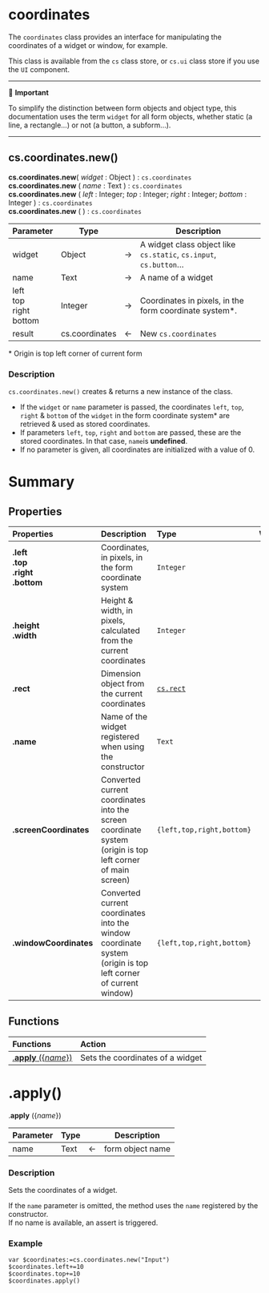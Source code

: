 # coordinates

The `coordinates` class provides an interface for manipulating the coordinates of a widget or window, for example.

This class is available from the `cs` class store, or `cs.ui` class store if you use the `UI` component.

<hr>
📌 <b>Important</b>

To simplify the distinction between form objects and object type, this documentation uses the term `widget` for all form objects, whether static (a line, a rectangle…) or not (a button, a subform…).

<hr>

## <a name="Constructor">cs.coordinates.new()</a>

**cs.coordinates.new**( *widget* : Object ) : `cs.coordinates`<br>
**cs.coordinates.new** ( *name* : Text ) : `cs.coordinates`<br>
**cs.coordinates.new** ( *left* : Integer; *top* : Integer; *right* : Integer; *bottom* : Integer ) : `cs.coordinates`<br>
**cs.coordinates.new** ( ) : `cs.coordinates`

|Parameter|Type||Description|
|---|---|---|---|
| widget | Object | → | A widget class object like `cs.static`, `cs.input`, `cs.button`… |
| name | Text | → | A name of a widget |
| left<br>top<br>right<br>bottom| Integer | -> | Coordinates in pixels, in the form coordinate system\*.|
| result | cs.coordinates | ← | New `cs.coordinates`

\* Origin is top left corner of current form

### Description

`cs.coordinates.new()` creates & returns a new instance of the class.
 
* If the `widget` or `name` parameter is passed, the coordinates `left`, `top`, `right` & `bottom` of the `widget` in the form coordinate system\* are retrieved & used as stored coordinates.
* If parameters `left`, `top`, `right` and `bottom` are passed, these are the stored coordinates. In that case, `name`is **undefined**.
* If no parameter is given, all coordinates are initialized with a value of 0.

# Summary

## <a name="Properties">Properties</a>

|Properties|Description|Type|Writable|
|:----------|:-----------|:-----------|:-----------:| 
|**.left**<br>**.top**<br>**.right**<br>**.bottom** | Coordinates, in pixels, in the form coordinate system| `Integer` |<font color="green">✓</font>
|**.height**<br>**.width**| Height & width, in pixels, calculated from the current coordinates | `Integer` |<font color="red">x</font>
|**.rect**| Dimension object from the current coordinates | [`cs.rect`](rect.md) |<font color="red">x</font>
|**.name**| Name of the widget registered when using the constructor | `Text` |<font color="red">x</font>
|**.screenCoordinates**| Converted current coordinates into the screen coordinate system (origin is top left corner of main screen) | `{left,top,right,bottom}` |<font color="red">x</font>
|**.windowCoordinates**| Converted current coordinates into the window coordinate system (origin is top left corner of current window) | `{left,top,right,bottom}` |<font color="red">x</font>

## <a name="Functions">Functions</a>

| Functions | Action |
|:-------- |:------ | 
|[.**apply** ({*name*})](#apply) | Sets the coordinates of a widget |


# <a name="apply">.apply()</a>

.**apply** ({*name*})

|Parameter|Type||Description|
|---|---|---|---|
| name | Text | <- | form object name |

### Description

Sets the coordinates of a widget.
 
If the `name` parameter is omitted, the method uses the `name` registered by the constructor.    
If no name is available, an assert is triggered.

### Example

```4d
var $coordinates:=cs.coordinates.new("Input")$coordinates.left+=10$coordinates.top+=10$coordinates.apply()
```
